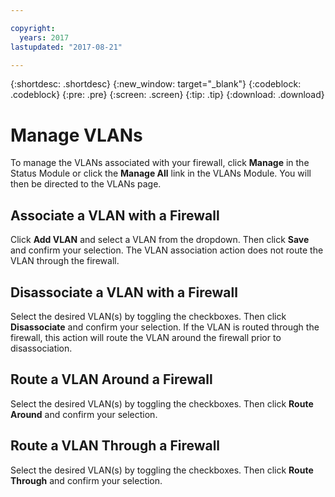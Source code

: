 ```yaml
---

copyright:
  years: 2017
lastupdated: "2017-08-21"

---
```


{:shortdesc: .shortdesc}
{:new_window: target="_blank"}
{:codeblock: .codeblock}
{:pre: .pre}
{:screen: .screen}
{:tip: .tip}
{:download: .download}

# Manage VLANs

To manage the VLANs associated with your firewall, click **Manage** in the Status Module or click the **Manage All** link in the VLANs Module. You will then be directed to the VLANs page.

## Associate a VLAN with a Firewall

Click **Add VLAN** and select a VLAN from the dropdown. Then click **Save** and confirm your selection.
The VLAN association action does not route the VLAN through the firewall.

## Disassociate a VLAN with a Firewall

Select the desired VLAN(s) by toggling the checkboxes. Then click **Disassociate** and confirm your selection.
If the VLAN is routed through the firewall, this action will route the VLAN around the firewall prior to disassociation.

## Route a VLAN Around a Firewall

Select the desired VLAN(s) by toggling the checkboxes. Then click **Route Around** and confirm your selection.

## Route a VLAN Through a Firewall

Select the desired VLAN(s) by toggling the checkboxes. Then click **Route Through** and confirm your selection.
